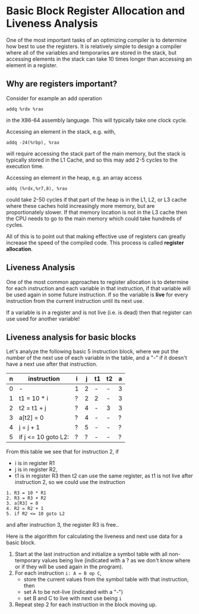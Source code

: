 # Basic Block Register Allocation and Liveness Analysis

One of the most important tasks of an optimizing compiler is to determine how best to use the
registers.  It is relatively simple to design a compiler where all of the variables and temporaries
are stored in the stack, but accessing elements in the stack can take 10 times longer than accessing
an element in a register.  

## Why are registers important?
Consider for example an add operation
```
addq %rdx %rax
```
in the X86-64 assembly language. This will typically take one clock cycle. 

Accessing an element in the stack, e.g. with,
```
addq -24(%rbp), %rax
```
will require accessing the stack part of the main memory, but
the stack is typically stored in the L1 Cache, and so this may add 2-5 cycles 
to the execution time.

Accessing an element in the heap, e.g. an array access
```
addq (%rdx,%r7,8), %rax
```
could take 2-50 cycles if that part of the heap is in the L1, L2, or L3 cache
where these caches hold increasingly more memory, but are proportionately slower.
If that memory location is not in the L3 cache then the CPU needs to go to the main
memory which could take hundreds of cycles.

All of this is to point out that making effective use of registers can greatly
increase the speed of the compiled code. This process is called **register allocation**.

## Liveness Analysis 
One of the most common approaches to register allocation is to determine for each
instruction and each variable in that instruction, if that variable will be used
again in some future instruction.  If so the variable is **live** for every instruction
from the current instruction until its next use. 

If a variable is in a register and is not live (i.e. is dead) then that register can use used for
another variable!

## Liveness analysis for basic blocks
Let's analyze the following basic 5 instruction block,
where we put the number of the next use of each variable in the table, 
and a "-" if it doesn't have a next use after that instruction.

| n | instruction | i | j | t1 | t2 | a |
| --- | --- | --- | --- | --- | --- | --- |
| 0| - | 1 | 2 | -| - | 3 |
|1|  t1 = 10 * i  | ? | 2 | 2 | - | 3 |
|2|  t2 = t1 + j  | ? | 4 | - | 3 | 3 |
|3|  a[t2] = 0    | ? | 4 | - | - | ? |
|4|  j = j + 1    | ? | 5 | - | - | ? |
|5|  if j <= 10 goto L2:  | ? | ? | - | - | ? |

From this table we see that for instruction 2, 
if 
* i is in register R1
* j is in register R2,
* t1 is in register R3
then  t2 can use the same register, as t1 is not live after instruction 2,
so we could use the instruction
```
1. R3 = 10 * R1
2. R3 = R3 + R2
3. a[R3] = 0
4. R2 = R2 + 1
5. if R2 <= 10 goto L2
```
and after instruction 3, the register R3 is free..

Here is the algorithm for calculating the liveness and next use data for a basic block.

1. Start at the last instruction and initialize a symbol table with all non-temporary values being live (indicated with a ? as we don't know where or if they will be used again in the program).
2. For each instruction ```i: A = B op C```,
   * store the current values from the symbol table with that instruction, then
   * set A to be not-live (indicated with a "-")
   * set B and C to live with next use being ```i```
4. Repeat step 2 for each instruction in the block moving up.







